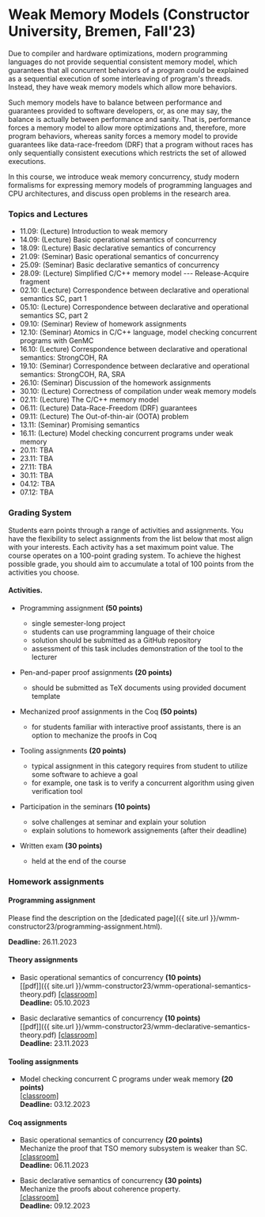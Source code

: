 # Weak Memory Models (Constructor University, Bremen, Fall'23)

Due to compiler and hardware optimizations, modern programming languages do not provide sequential consistent memory model, 
which guarantees that all concurrent behaviors of a program could be explained as a sequential execution of some interleaving of program's threads. 
Instead, they have weak memory models which allow more behaviors.

Such memory models have to balance between performance and guarantees provided to software developers, or, 
as one may say, the balance is actually between performance and sanity. 
That is, performance forces a memory model to allow more optimizations and, therefore, more program behaviors, 
whereas sanity forces a memory model to provide guarantees like data-race-freedom (DRF) 
that a program without races has only sequentially consistent executions which restricts the set of allowed executions.

In this course, we introduce weak memory concurrency, study modern formalisms for expressing memory models of programming languages and CPU architectures, 
and discuss open problems in the research area.

### Topics and Lectures

- 11.09: (Lecture) Introduction to weak memory 
- 14.09: (Lecture) Basic operational semantics of concurrency 
- 18.09: (Lecture) Basic declarative semantics of concurrency 
- 21.09: (Seminar) Basic operational semantics of concurrency 
- 25.09: (Seminar) Basic declarative semantics of concurrency 
- 28.09: (Lecture) Simplified C/C++ memory model --- Release-Acquire fragment 
- 02.10: (Lecture) Correspondence between declarative and operational semantics SC, part 1 
- 05.10: (Lecture) Correspondence between declarative and operational semantics SC, part 2 
- 09.10: (Seminar) Review of homework assignments 
- 12.10: (Seminar) Atomics in C/C++ language, model checking concurrent programs with GenMC 
- 16.10: (Lecture) Correspondence between declarative and operational semantics:  StrongCOH, RA 
- 19.10: (Seminar) Correspondence between declarative and operational semantics: StrongCOH, RA, SRA 
- 26.10: (Seminar) Discussion of the homework assignments
- 30.10: (Lecture) Correctness of compilation under weak memory models 
- 02.11: (Lecture) The C/C++ memory model 
- 06.11: (Lecture) Data-Race-Freedom (DRF) guarantees
- 09.11: (Lecture) The Out-of-thin-air (OOTA) problem
- 13.11: (Seminar) Promising semantics
- 16.11: (Lecture) Model checking concurrent programs under weak memory
- 20.11: TBA
- 23.11: TBA
- 27.11: TBA
- 30.11: TBA
- 04.12: TBA
- 07.12: TBA

### Grading System

Students earn points through a range of activities and assignments. 
You have the flexibility to select assignments from the list below that most align with your interests. 
Each activity has a set maximum point value. 
The course operates on a 100-point grading system. 
To achieve the highest possible grade, you should aim to accumulate a total of 100 points from the activities you choose.

#### Activities.

* Programming assignment **(50 points)**
  * single semester-long project
  * students can use programming language of their choice
  * solution should be submitted as a GitHub repository
  * assessment of this task includes demonstration of the tool to the lecturer

* Pen-and-paper proof assignments **(20 points)**
  * should be submitted as TeX documents using provided document template

* Mechanized proof assignments in the Coq **(50 points)**
  * for students familiar with interactive proof assistants, there is an option to mechanize the proofs in Coq

* Tooling assignments **(20 points)**
  * typical assignment in this category requires from student to utilize some software to achieve a goal
  * for example, one task is to verify a concurrent algorithm using given verification tool 

* Participation in the seminars **(10 points)**
  * solve challenges at seminar and explain your solution
  * explain solutions to homework assignements (after their deadline)

* Written exam **(30 points)**
  * held at the end of the course

### Homework assignments

#### Programming assignment

Please find the description on the [dedicated page]({{ site.url }}/wmm-constructor23/programming-assignment.html).

**Deadline:** 26.11.2023

#### Theory assignments

- Basic operational semantics of concurrency **(10 points)** \
  [\[pdf\]]({{ site.url }}/wmm-constructor23/wmm-operational-semantics-theory.pdf)
  [\[classroom\]](https://classroom.github.com/a/6VNr9oC1) \
  **Deadline:** 05.10.2023

- Basic declarative semantics of concurrency **(10 points)** \
  [\[pdf\]]({{ site.url }}/wmm-constructor23/wmm-declarative-semantics-theory.pdf)
  [\[classroom\]](https://classroom.github.com/a/u9fRd7S3) \
  **Deadline:** 23.11.2023

#### Tooling assignments

- Model checking concurrent C programs under weak memory **(20 points)** \
  [\[classroom\]](https://classroom.github.com/a/Zver39mj) \
  **Deadline:** 03.12.2023

#### Coq assignments

- Basic operational semantics of concurrency **(20 points)** \
  Mechanize the proof that TSO memory subsystem is weaker than SC. \
  [\[classroom\]](https://classroom.github.com/a/Bp4sCNFW) \
  **Deadline:** 06.11.2023

- Basic declarative semantics of concurrency **(30 points)** \
  Mechanize the proofs about coherence property. \
  [\[classroom\]](https://classroom.github.com/a/u1nB71VR) \
  **Deadline:** 09.12.2023


